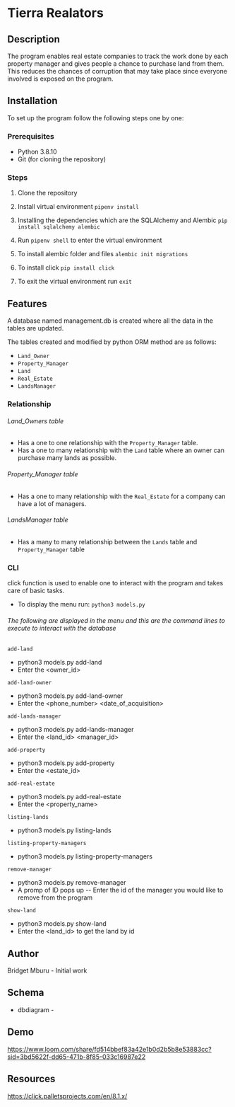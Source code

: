 # Tierra Realators

## Description
The program enables real estate companies to track the work done by each property manager and gives people a chance to purchase land from them. This reduces the chances of corruption that may take place since everyone involved is exposed on the program.

## Installation
To set up the program follow the following steps one by one:

### Prerequisites
- Python 3.8.10
- Git (for cloning the repository)

### Steps
1. Clone the repository

2. Install virtual environment
    `pipenv install`

3. Installing the dependencies which are the SQLAlchemy and Alembic
    `pip install sqlalchemy alembic`

4. Run `pipenv shell` to enter the virtual environment

5. To install alembic folder and files
        `alembic init migrations`

6. To install click 
        `pip install click`

7. To exit the virtual environment run 
        `exit`

## Features
A database named management.db is created where all the data in the tables are updated.

The tables created and modified by python ORM method are as follows:
- `Land_Owner`
- `Property_Manager`
- `Land`
- `Real_Estate`
- `LandsManager`

### Relationship
###### Land_Owners table
- Has a one to one relationship with the `Property_Manager` table.
- Has a one to many relationship with the `Land` table where an owner can purchase many lands as possible.

###### Property_Manager table
- Has a one to many relationship with the `Real_Estate` for a company can have a lot of managers.

###### LandsManager table
- Has a many to many relationship between the `Lands` table and `Property_Manager` table


### CLI
click function is used to enable one to interact with the program and takes care of basic tasks.

- To display the menu run:
    `python3 models.py`

###### The following are displayed in the menu and this are the command lines to execute to interact with the database
`add-land`
- python3 models.py add-land 
- Enter the <place> <size in acres> <owner_id>

`add-land-owner`
- python3 models.py add-land-owner 
- Enter the <name> <phone_number> <date_of_acquisition>

`add-lands-manager`
- python3 models.py add-lands-manager  
- Enter the  <land_id> <manager_id>

`add-property`
- python3 models.py add-property
- Enter the  <name> <gender> <contact> <estate_id>

`add-real-estate`
- python3 models.py add-real-estate 
- Enter the <property_name>

`listing-lands`
- python3 models.py listing-lands

`listing-property-managers`
- python3 models.py listing-property-managers

`remove-manager`
- python3 models.py remove-manager
- A promp of ID pops up -- Enter the id of the manager you would like to remove from the program

`show-land`
- python3 models.py show-land 
- Enter the <land_id> to get the land by id

## Author
Bridget Mburu - Initial work

## Schema 
- dbdiagram - 

## Demo 
https://www.loom.com/share/fd514bbef83a42e1b0d2b5b8e53883cc?sid=3bd5622f-dd65-471b-8f85-033c16987e22

## Resources
https://click.palletsprojects.com/en/8.1.x/








